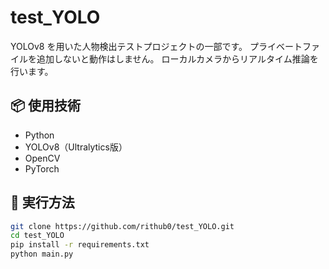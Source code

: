 # test_YOLO

YOLOv8 を用いた人物検出テストプロジェクトの一部です。
プライベートファイルを追加しないと動作はしません。
ローカルカメラからリアルタイム推論を行います。

## 📦 使用技術
- Python
- YOLOv8（Ultralytics版）
- OpenCV
- PyTorch

## 🚀 実行方法

```bash
git clone https://github.com/rithub0/test_YOLO.git
cd test_YOLO
pip install -r requirements.txt
python main.py
